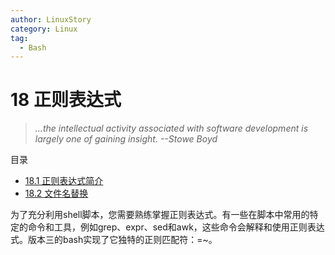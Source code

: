 ```yaml
---
author: LinuxStory
category: Linux
tag:
  - Bash
---
```

# 18 正则表达式
> _...the intellectual activity associated with software development is largely one of gaining insight._
> _--Stowe Boyd_

目录  
- [18.1 正则表达式简介](http://tldp.org/LDP/abs/html/x17129.html)  
- [18.2 文件名替换](http://tldp.org/LDP/abs/html/globbingref.html)  

为了充分利用shell脚本，您需要熟练掌握正则表达式。有一些在脚本中常用的特定的命令和工具，例如grep、expr、sed和awk，这些命令会解释和使用正则表达式。版本三的bash实现了它独特的正则匹配符：=~。